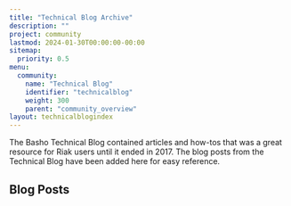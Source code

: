 ```yaml
---
title: "Technical Blog Archive"
description: ""
project: community
lastmod: 2024-01-30T00:00:00-00:00
sitemap:
  priority: 0.5
menu:
  community:
    name: "Technical Blog"
    identifier: "technicalblog"
    weight: 300
    parent: "community_overview"
layout: technicalblogindex
---
```


The Basho Technical Blog contained articles and how-tos that was a great resource for Riak users until it ended in 2017. The blog posts from the Technical Blog have been added here for easy reference.

## Blog Posts
